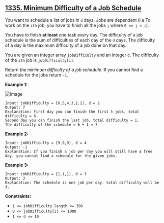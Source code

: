 ## [1335. Minimum Difficulty of a Job Schedule](https://leetcode.com/problems/minimum-difficulty-of-a-job-schedule/) 

You want to schedule a list of jobs in `d` days. Jobs are dependent (i.e To
work on the `ith` job, you have to finish all the jobs `j` where `0 <= j <
i`).

You have to finish **at least** one task every day. The difficulty of a job
schedule is the sum of difficulties of each day of the `d` days. The
difficulty of a day is the maximum difficulty of a job done on that day.

You are given an integer array `jobDifficulty` and an integer `d`. The
difficulty of the `ith` job is `jobDifficulty[i]`.

Return _the minimum difficulty of a job schedule_. If you cannot find a
schedule for the jobs return `-1`.



**Example 1:**

![image](https://assets.leetcode.com/uploads/2020/01/16/untitled.png)

    
    
    Input: jobDifficulty = [6,5,4,3,2,1], d = 2
    Output: 7
    Explanation: First day you can finish the first 5 jobs, total difficulty = 6.
    Second day you can finish the last job, total difficulty = 1.
    The difficulty of the schedule = 6 + 1 = 7 
    

**Example 2:**

    
    
    Input: jobDifficulty = [9,9,9], d = 4
    Output: -1
    Explanation: If you finish a job per day you will still have a free day. you cannot find a schedule for the given jobs.
    

**Example 3:**

    
    
    Input: jobDifficulty = [1,1,1], d = 3
    Output: 3
    Explanation: The schedule is one job per day. total difficulty will be 3.
    



**Constraints:**

  * `1 <= jobDifficulty.length <= 300`
  * `0 <= jobDifficulty[i] <= 1000`
  * `1 <= d <= 10`

